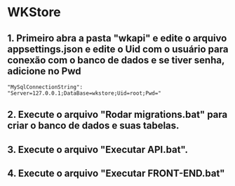 # WKStore

## 1. Primeiro abra a pasta "wkapi" e edite o arquivo appsettings.json e edite o Uid com o usuário para conexão com o banco de dados e se tiver senha, adicione no Pwd
``` 
"MySqlConnectionString": "Server=127.0.0.1;DataBase=wkstore;Uid=root;Pwd="
```
## 2. Execute o arquivo "Rodar migrations.bat" para criar o banco de dados e suas tabelas.
## 3. Execute o arquivo "Executar API.bat".
## 4. Execute o arquivo "Executar FRONT-END.bat"
